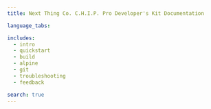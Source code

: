 ```yaml
---
title: Next Thing Co. C.H.I.P. Pro Developer's Kit Documentation 

language_tabs:

includes:
  - intro
  - quickstart
  - build
  - alpine
  - git
  - troubleshooting
  - feedback

search: true
---
```


